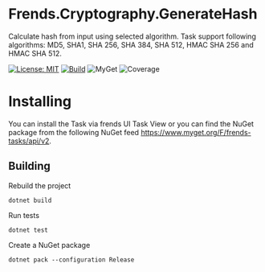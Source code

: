 # Frends.Cryptography.GenerateHash
Calculate hash from input using selected algorithm. Task support following algorithms: MD5, SHA1, SHA 256, SHA 384, SHA 512, HMAC SHA 256 and HMAC SHA 512.

[![License: MIT](https://img.shields.io/badge/License-MIT-green.svg)](https://opensource.org/licenses/MIT) 
[![Build](https://github.com/FrendsPlatform/Frends.Cryptography/actions/workflows/GenerateHash_build_and_test_on_main.yml/badge.svg)](https://github.com/FrendsPlatform/Frends.Cryptography/actions)
![MyGet](https://img.shields.io/myget/frends-tasks/v/Frends.Cryptography.GenerateHash)
![Coverage](https://app-github-custom-badges.azurewebsites.net/Badge?key=FrendsPlatform/Frends.Cryptography/Frends.Cryptography.GenerateHash|main)

# Installing

You can install the Task via frends UI Task View or you can find the NuGet package from the following NuGet feed https://www.myget.org/F/frends-tasks/api/v2.

## Building

Rebuild the project

`dotnet build`

Run tests

`dotnet test`

Create a NuGet package

`dotnet pack --configuration Release`